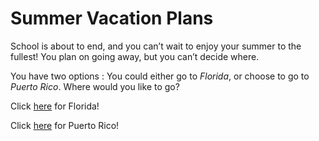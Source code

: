 # Summer Vacation Plans

School is about to end, and you can’t wait to enjoy your summer to the fullest! 
You plan on going away, but you can’t decide where. 

You have two options : You could either go to _Florida_, or choose to go to _Puerto Rico_. 
Where would you like to go?

Click [here](visiting-time.md) for Florida!

Click [here](visiting-time-PR.md) for Puerto Rico!